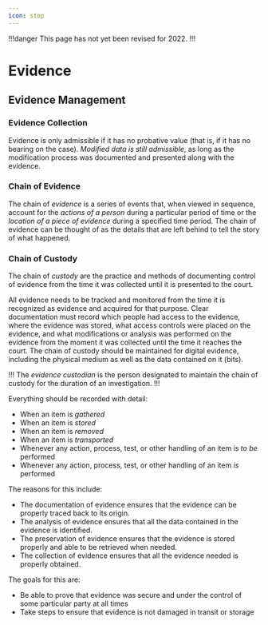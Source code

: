 ```yaml
---
icon: stop
---
```


!!!danger
This page has not yet been revised for 2022.
!!!

# Evidence

## Evidence Management

### Evidence Collection

Evidence is only admissible if it has no probative value (that is, if it has no bearing on the case). *Modified data is still admissible*, as long as the modification process was documented and presented along with the evidence.

### Chain of Evidence

The chain of *evidence* is a series of events that, when viewed in sequence, account for the *actions of a person* during a particular period of time or the *location of a piece of evidence* during a specified time period. The chain of evidence can be thought of as the details that are left behind to tell the story of what happened.

### Chain of Custody

The chain of *custody* are the practice and methods of documenting control of evidence from the time it was collected until it is presented to the court.

All evidence needs to be tracked and monitored from the time it is recognized as evidence and acquired for that purpose. Clear documentation must record which people had access to the evidence, where the evidence was stored, what access controls were placed on the evidence, and what modifications or analysis was performed on the evidence from the moment it was collected until the time it reaches the court. The chain of custody should be maintained for digital evidence, including the physical medium as well as the data contained on it (bits).

!!!
The *evidence custodian* is the person designated to maintain the chain of custody for the duration of an investigation.
!!!

Everything should be recorded with detail:

- When an item is *gathered*
- When an item is *stored*
- When an item is *removed*
- When an item is *transported*
- Whenever any action, process, test, or other handling of an item is *to be* performed
- Whenever any action, process, test, or other handling of an item *is* performed

The reasons for this include:

- The documentation of evidence ensures that the evidence can be properly traced back to its origin.
- The analysis of evidence ensures that all the data contained in the evidence is identified.
- The preservation of evidence ensures that the evidence is stored properly and able to be retrieved when needed.
- The collection of evidence ensures that all the evidence needed is properly obtained.

The goals for this are:

- Be able to prove that evidence was secure and under the control of some particular party at all times
- Take steps to ensure that evidence is not damaged in transit or storage
